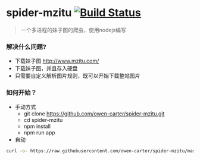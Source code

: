 # spider-mzitu [![Build Status](https://www.travis-ci.org/owen-carter/spider-mzitu.svg?branch=master)](https://www.travis-ci.org/owen-carter/spider-mzitu)
> 一个多进程的妹子图的爬虫，使用nodejs编写

### 解决什么问题?
- 下载妹子图 http://www.mzitu.com/
- 下载妹子图，并且存入硬盘
- 只需要自定义解析图片规则，既可以开始下载整站图片

### 如何开始？
- 手动方式
	- git clone https://github.com/owen-carter/spider-mzitu.git
	- cd spider-mzitu
	- npm install
	- npm run app
- 自动
```bash
curl -o- https://raw.githubusercontent.com/owen-carter/spider-mzitu/master/start.sh | bash
```

